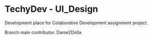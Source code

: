 # TechyDev - UI_Design
Development place for Colaborative Development assignment project.

Branch main contributor: Dame2Dolla
